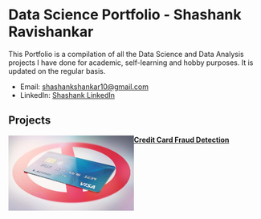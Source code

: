 # Data Science Portfolio - Shashank Ravishankar

This Portfolio is a compilation of all the Data Science and Data Analysis projects I have done for academic, self-learning and hobby purposes. It is updated on the regular basis.

   * Email: shashankshankar10@gmail.com
   * LinkedIn: [Shashank LinkedIn](https://www.linkedin.com/in/shashank-ravishankarutd/)

## Projects

<img align="left" width="250" height="150" src="https://github.com/Shashank1998-code/Portfolio/blob/main/Images/Creditcard.jpg"> **[Credit Card Fraud Detection](https://github.com/Shashank1998-code/Credit-Fraud-Detection-CapitalOneTransactions)**
